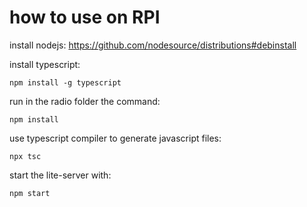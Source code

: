 # how to use on RPI
install nodejs:
https://github.com/nodesource/distributions#debinstall

install typescript:
```shell
npm install -g typescript
```

run in the radio folder the command:
```shell
npm install
```

use typescript compiler to generate javascript files:
```shell
npx tsc
```

start the lite-server with:
```shell
npm start
```

